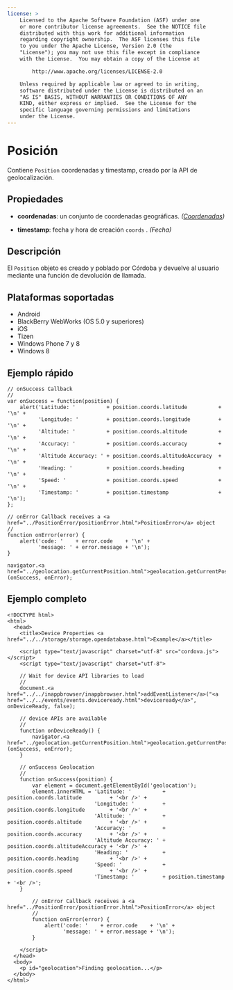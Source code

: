 ```yaml
---
license: >
    Licensed to the Apache Software Foundation (ASF) under one
    or more contributor license agreements.  See the NOTICE file
    distributed with this work for additional information
    regarding copyright ownership.  The ASF licenses this file
    to you under the Apache License, Version 2.0 (the
    "License"); you may not use this file except in compliance
    with the License.  You may obtain a copy of the License at

        http://www.apache.org/licenses/LICENSE-2.0

    Unless required by applicable law or agreed to in writing,
    software distributed under the License is distributed on an
    "AS IS" BASIS, WITHOUT WARRANTIES OR CONDITIONS OF ANY
    KIND, either express or implied.  See the License for the
    specific language governing permissions and limitations
    under the License.
---
```


# Posición

Contiene `Position` coordenadas y timestamp, creado por la API de geolocalización.

## Propiedades

*   **coordenadas**: un conjunto de coordenadas geográficas. *(<a href="../Coordinates/coordinates.html">Coordenadas</a>)*

*   **timestamp**: fecha y hora de creación `coords` . *(Fecha)*

## Descripción

El `Position` objeto es creado y poblado por Córdoba y devuelve al usuario mediante una función de devolución de llamada.

## Plataformas soportadas

*   Android
*   BlackBerry WebWorks (OS 5.0 y superiores)
*   iOS
*   Tizen
*   Windows Phone 7 y 8
*   Windows 8

## Ejemplo rápido

    // onSuccess Callback
    //
    var onSuccess = function(position) {
        alert('Latitude: '          + position.coords.latitude          + '\n' +
              'Longitude: '         + position.coords.longitude         + '\n' +
              'Altitude: '          + position.coords.altitude          + '\n' +
              'Accuracy: '          + position.coords.accuracy          + '\n' +
              'Altitude Accuracy: ' + position.coords.altitudeAccuracy  + '\n' +
              'Heading: '           + position.coords.heading           + '\n' +
              'Speed: '             + position.coords.speed             + '\n' +
              'Timestamp: '         + position.timestamp                + '\n');
    };
    
    // onError Callback receives a <a href="../PositionError/positionError.html">PositionError</a> object
    //
    function onError(error) {
        alert('code: '    + error.code    + '\n' +
              'message: ' + error.message + '\n');
    }
    
    navigator.<a href="../geolocation.getCurrentPosition.html">geolocation.getCurrentPosition</a>(onSuccess, onError);
    

## Ejemplo completo

    <!DOCTYPE html>
    <html>
      <head>
        <title>Device Properties <a href="../../storage/storage.opendatabase.html">Example</a></title>
    
        <script type="text/javascript" charset="utf-8" src="cordova.js"></script>
        <script type="text/javascript" charset="utf-8">
    
        // Wait for device API libraries to load
        //
        document.<a href="../../inappbrowser/inappbrowser.html">addEventListener</a>("<a href="../../events/events.deviceready.html">deviceready</a>", onDeviceReady, false);
    
        // device APIs are available
        //
        function onDeviceReady() {
            navigator.<a href="../geolocation.getCurrentPosition.html">geolocation.getCurrentPosition</a>(onSuccess, onError);
        }
    
        // onSuccess Geolocation
        //
        function onSuccess(position) {
            var element = document.getElementById('geolocation');
            element.innerHTML = 'Latitude: '          + position.coords.latitude         + '<br />' +
                                'Longitude: '         + position.coords.longitude        + '<br />' +
                                'Altitude: '          + position.coords.altitude         + '<br />' +
                                'Accuracy: '          + position.coords.accuracy         + '<br />' +
                                'Altitude Accuracy: ' + position.coords.altitudeAccuracy + '<br />' +
                                'Heading: '           + position.coords.heading          + '<br />' +
                                'Speed: '             + position.coords.speed            + '<br />' +
                                'Timestamp: '         + position.timestamp               + '<br />';
        }
    
            // onError Callback receives a <a href="../PositionError/positionError.html">PositionError</a> object
            //
            function onError(error) {
                alert('code: '    + error.code    + '\n' +
                      'message: ' + error.message + '\n');
            }
    
        </script>
      </head>
      <body>
        <p id="geolocation">Finding geolocation...</p>
      </body>
    </html>